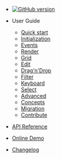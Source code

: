 <!-- - [Project Home](https://mar10.github.io/wunderbaum/) -->

- [![GitHub version](https://img.shields.io/github/v/release/mar10/wunderbaum?display_name=tag&sort=semver)](https://github.com/mar10/wunderbaum/releases/latest)

- User Guide
  - [Quick start](tutorial/quick_start)
  - [Initialization](tutorial/tutorial_initialize)
  - [Events](tutorial/tutorial_events)
  - [Render](tutorial/tutorial_render)
  - [Grid](tutorial/tutorial_grid)
  - [Edit](tutorial/tutorial_edit)
  - [Drag'n'Drop](tutorial/tutorial_dnd)
  - [Filter](tutorial/tutorial_filter)
  - [Keyboard](tutorial/tutorial_keyboard)
  - [Select](tutorial/tutorial_select)
  - [Advanced](tutorial/tutorial_advanced)
  - [Concepts](tutorial/concepts)
  - [Migration](tutorial/migrate)
  - [Contribute](tutorial/contribute)
- [API Reference](https://mar10.github.io/wunderbaum/api/index.html ":ignore")
- [Online Demo](https://mar10.github.io/wunderbaum/demo/)
- [Changelog](https://github.com/mar10/wunderbaum/blob/main/CHANGELOG.md)

<!-- - [GitHub Project](https://github.com/mar10/wunderbaum) -->
